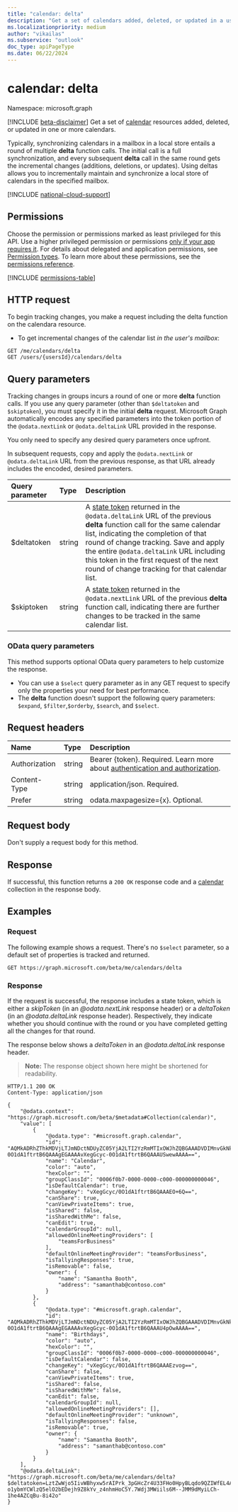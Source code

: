 ```yaml
---
title: "calendar: delta"
description: "Get a set of calendars added, deleted, or updated in a user's mailbox."
ms.localizationpriority: medium
author: "vikailas"
ms.subservice: "outlook"
doc_type: apiPageType
ms.date: 06/22/2024
---
```


# calendar: delta

Namespace: microsoft.graph

[!INCLUDE [beta-disclaimer](../../includes/beta-disclaimer.md)]
Get a set of [calendar](../resources/calendar.md) resources added, deleted, or updated in one or more calendars.

Typically, synchronizing calendars in a mailbox in a local store entails a round of multiple **delta** function calls. The initial call is a full synchronization, and every subsequent **delta** call in the same round gets the incremental changes (additions, deletions, or updates). Using deltas allows you to incrementally maintain and synchronize a local store of calendars in the specified mailbox.

[!INCLUDE [national-cloud-support](../../includes/all-clouds.md)]

## Permissions

Choose the permission or permissions marked as least privileged for this API. Use a higher privileged permission or permissions [only if your app requires it](/graph/permissions-overview#best-practices-for-using-microsoft-graph-permissions). For details about delegated and application permissions, see [Permission types](/graph/permissions-overview#permission-types). To learn more about these permissions, see the [permissions reference](/graph/permissions-reference).

<!-- {
  "blockType": "permissions",
  "name": "calendar-delta-permissions"
}
-->
[!INCLUDE [permissions-table](../includes/permissions/calendar-delta-permissions.md)]

## HTTP request

To begin tracking changes, you make a request including the delta function on the calendara resource.

* To get incremental changes of the calendar list _in the user's mailbox_:
<!-- {
  "blockType": "ignored"
}
-->
``` http
GET /me/calendars/delta
GET /users/{usersId}/calendars/delta
```
## Query parameters

Tracking changes in groups incurs a round of one or more **delta** function calls. If you use any query parameter (other than `$deltatoken` and `$skiptoken`), you must specify it in the initial **delta** request. Microsoft Graph automatically encodes any specified parameters into the token portion of the `@odata.nextLink` or `@odata.deltaLink` URL provided in the response.

You only need to specify any desired query parameters once upfront.

In subsequent requests, copy and apply the `@odata.nextLink` or `@odata.deltaLink` URL from the previous response, as that URL already includes the encoded, desired parameters.

| Query parameter	   | Type	|Description|
|:---------------|:--------|:----------|
| $deltatoken | string | A [state token](/graph/delta-query-overview) returned in the `@odata.deltaLink` URL of the previous **delta** function call for the same calendar list, indicating the completion of that round of change tracking. Save and apply the entire `@odata.deltaLink` URL including this token in the first request of the next round of change tracking for that calendar list.|
| $skiptoken | string | A [state token](/graph/delta-query-overview) returned in the `@odata.nextLink` URL of the previous **delta** function call, indicating there are further changes to be tracked in the same calendar list. |

### OData query parameters
This method supports optional OData query parameters to help customize the response.

- You can use a `$select` query parameter as in any GET request to specify only the properties your need for best performance.
- The **delta** function doesn't support the following query parameters: `$expand`, `$filter`,`$orderby`, `$search`, and `$select`.

## Request headers
| Name       | Type | Description |
|:---------------|:----------|:----------|
| Authorization  | string  |Bearer {token}. Required. Learn more about [authentication and authorization](/graph/auth/auth-concepts).|
| Content-Type  | string  | application/json. Required. |
| Prefer | string  | odata.maxpagesize={x}. Optional. |

## Request body

Don't supply a request body for this method.

## Response

If successful, this function returns a `200 OK` response code and a [calendar](../resources/calendar.md) collection in the response body.

## Examples

### Request

The following example shows a request. There's no `$select` parameter, so a default set of properties is tracked and returned.

<!-- {
  "blockType": "request",
  "name": "calendars_delta"
}
-->
``` msgraph-interactive
GET https://graph.microsoft.com/beta/me/calendars/delta
```


### Response

If the request is successful, the response includes a state token, which is either a _skipToken_
(in an _\@odata.nextLink_ response header) or a _deltaToken_ (in an _\@odata.deltaLink_ response header).
Respectively, they indicate whether you should continue with the round or you have completed
getting all the changes for that round.

The response below shows a _deltaToken_ in an _\@odata.deltaLink_ response header.

>**Note:** The response object shown here might be shortened for readability.
<!-- {
  "blockType": "response",
  "truncated": true,
  "@odata.type": "Collection(microsoft.graph.calendar)"
}
-->
``` http
HTTP/1.1 200 OK
Content-Type: application/json

{
    "@odata.context": "https://graph.microsoft.com/beta/$metadata#Collection(calendar)",
    "value": [
        {
            "@odata.type": "#microsoft.graph.calendar",
            "id": "AQMkADRhZThkMDVjLTJmNDctNDUyZC05YjA2LTI2YzRmMTIxOWJhZQBGAAADVDIMnvGkNkGo5_ASLe7iUQcAvXegGcyc-0O1dA1ftrtB6QAAAgEGAAAAvXegGcyc-0O1dA1ftrtB6QAAAUSwewAAAA==",
            "name": "Calendar",
            "color": "auto",
            "hexColor": "",
            "groupClassId": "0006f0b7-0000-0000-c000-000000000046",
            "isDefaultCalendar": true,
            "changeKey": "vXegGcyc/0O1dA1ftrtB6QAAAEO+6Q==",
            "canShare": true,
            "canViewPrivateItems": true,
            "isShared": false,
            "isSharedWithMe": false,
            "canEdit": true,
            "calendarGroupId": null,
            "allowedOnlineMeetingProviders": [
                "teamsForBusiness"
            ],
            "defaultOnlineMeetingProvider": "teamsForBusiness",
            "isTallyingResponses": true,
            "isRemovable": false,
            "owner": {
                "name": "Samantha Booth",
                "address": "samanthab@contoso.com"
            }
        },
        {
            "@odata.type": "#microsoft.graph.calendar",
            "id": "AQMkADRhZThkMDVjLTJmNDctNDUyZC05YjA2LTI2YzRmMTIxOWJhZQBGAAADVDIMnvGkNkGo5_ASLe7iUQcAvXegGcyc-0O1dA1ftrtB6QAAAgEGAAAAvXegGcyc-0O1dA1ftrtB6QAAAU4pOwAAAA==",
            "name": "Birthdays",
            "color": "auto",
            "hexColor": "",
            "groupClassId": "0006f0b7-0000-0000-c000-000000000046",
            "isDefaultCalendar": false,
            "changeKey": "vXegGcyc/0O1dA1ftrtB6QAAAEzvog==",
            "canShare": false,
            "canViewPrivateItems": true,
            "isShared": false,
            "isSharedWithMe": false,
            "canEdit": false,
            "calendarGroupId": null,
            "allowedOnlineMeetingProviders": [],
            "defaultOnlineMeetingProvider": "unknown",
            "isTallyingResponses": false,
            "isRemovable": true,
            "owner": {
                "name": "Samantha Booth",
                "address": "samanthab@contoso.com"
            }
        }
    ],
    "@odata.deltaLink": "https://graph.microsoft.com/beta/me/calendars/delta?$deltatoken=LztZwWjo5IivWBhyxw5rAIPrk_3pGHcZr4U33FHo0HpyBLqdo9QZIWfEL4AW1jMLBmo-o1ybmYCWlzQ5elO2bEDejh9Z8kYv_z4nhmHoC5Y.7Wdj3MWiils6M--JMM9dMyiLCh-1he4AZCqBu-8i42o"
}
```